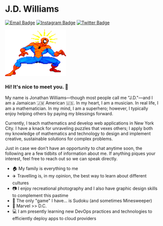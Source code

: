 # J.D. Williams 
[![Email Badge](https://img.shields.io/badge/Email-%230078D4.svg?&style=for-the-badge&logo=microsoftoutlook&logoColor=white&labelColor=000000&color=6495ED&link=mailto:jdwill917@live.com)](mailto:jdwill917@live.com)
[![Instagram Badge](https://img.shields.io/badge/Instagram-%23E4405F.svg?&style=for-the-badge&logo=instagram&logoColor=white&labelColor=000000&color=6495ED&link=https://www.instagram.com/jdthedev)](https://www.instagram.com/jdthedev)
[![Twitter Badge](https://img.shields.io/badge/Twitter-%231877F2.svg?&style=for-the-badge&logo=twitter&logoColor=white&labelColor=000000&color=6495ED&link=https://twitter.com/jd_the_dev)](https://twitter.com/jd_the_dev)

<img src="https://github.com/JD-Williams/JD-Williams/blob/main/assets/spidey_sense.gif" width="199px">

### Hi! It's nice to meet you. :wave:

My name is Jonathan Williams&mdash;though most people call me "J.D."&mdash;and I am a Jamaican 🇯🇲 American 🇺🇸. In my heart, I am a musician. In real life, I am a mathematician. In my mind, I am a superhero; however, I typically enjoy helping others by paying my blessings forward.

Currently, I teach mathematics and develop web applications in New York City. I have a knack for unraveling puzzles that vexes others; I apply both my knowledge of mathematics and technology to design and implement creative, sustainable solutions for complex problems.

Just in case we don't have an opportunity to chat anytime soon, the following are a few tidbits of information about me. If anything piques your interest, feel free to reach out so we can speak directly.

* :house: My family is everything to me
* :airplane: Travelling is, in my opinion, the best way to learn about different cultures
* :camera: I enjoy recreational photography and I also have graphic design skills to complement this pastime
* :game_die: The only "game" I have... is Sudoku (and sometimes Minesweeper)
* :movie_camera: Marvel >> D.C.
* :computer: I am presently learning new DevOps practices and technologies to efficiently deploy apps to cloud providers
